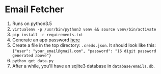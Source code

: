 Email Fetcher
=============
1. Runs on python3.5
2. `virtualenv -p /usr/bin/python3 venv && source venv/bin/activate`
3. `pip install -r requirements.txt`
3. Generate an app password [here](https://security.google.com/settings/security/apppasswords)
4. Create a file in the top directory: `.creds.json`.  It should look like this:
`{"user": "your_email@gmail.com", "password": "16 digit password generated above"}`
5. `python get_data.py`
6.  After a while, you'll have an sqlite3 database in `database/emails.db`.
